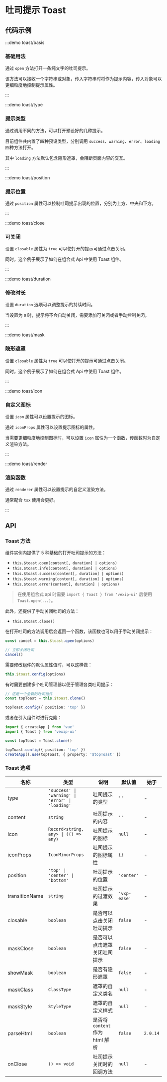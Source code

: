 # 吐司提示 Toast

## 代码示例

:::demo toast/basis

### 基础用法

通过 `open` 方法打开一条纯文字的吐司提示。

该方法可以接收一个字符串或对象，传入字符串时将作为提示内容，传入对象可以更细粒度地控制提示属性。

:::

:::demo toast/type

### 提示类型

通过调用不同的方法，可以打开预设好的几种提示。

目前组件共内置了四种预设类型，分别调用 `success`、`warning`、`error`、`loading` 四种方法打开。

其中 `loading` 方法默认包含隐形遮罩，会阻断页面内容的交互。

:::

:::demo toast/position

### 提示位置

通过 `position` 属性可以控制吐司提示出现的位置，分别为上方、中央和下方。

:::

:::demo toast/close

### 可关闭

设置 `closable` 属性为 `true` 可以使打开的提示可通过点击关闭。

同时，这个例子展示了如何在组合式 Api 中使用 Toast 组件。

:::

:::demo toast/duration

### 修改时长

设置 `duration` 选项可以调整提示的持续时间。

当设置为 `0` 时，提示将不会自动关闭，需要添加可关闭或者手动控制关闭。

:::

:::demo toast/mask

### 隐形遮罩

设置 `closable` 属性为 `true` 可以使打开的提示可通过点击关闭。

同时，这个例子展示了如何在组合式 Api 中使用 Toast 组件。

:::

:::demo toast/icon

### 自定义图标

设置 `icon` 属性可以设置提示的图标。

通过 `iconProps` 属性可以设置提示图标的属性。

当需要更细粒度地控制图标时，可以设置 `icon` 属性为一个函数，传函数时为自定义渲染方法。

:::

:::demo toast/render

### 渲染函数

通过 `renderer` 属性可以设置提示的自定义渲染方法。

通常配合 `tsx` 使用会更好。

:::

## API

### Toast 方法

组件实例内提供了 5 种基础的打开吐司提示的方法：

- `this.$toast.open(content[, duration] | options)`
- `this.$toast.info(content[, duration] | options)`
- `this.$toast.success(content[, duration] | options)`
- `this.$toast.warning(content[, duration] | options)`
- `this.$toast.error(content[, duration] | options)`

> 在使用组合式 api 时需要 `import { Toast } from 'vexip-ui'` 后使用 `Toast.open(...)`。

此外，还提供了手动关闭吐司的方法：

- `this.$toast.close()`

在打开吐司的方法调用后会返回一个函数，该函数也可以用于手动关闭提示：

```ts
const cancel = this.$toast.open(options)

// 立即关闭吐司
cancel()
```

需要修改组件的默认属性值时，可以这样做：

```ts
this.$toast.config(options)
```

有时需要创建多个吐司管理器以便于管理各类吐司提示：

```ts
// 这是一个全新的吐司组件
const topToast = this.$toast.clone()

topToast.config({ position: 'top' })
```

或者在引入组件时进行克隆：

```ts
import { createApp } from 'vue'
import { Toast } from 'vexip-ui'

const topToast = Toast.clone()

topToast.config({ position: 'top' })
createApp().use(topToast, { property: '$topToast' })
```

### Toast 选项

| 名称           | 类型                                             | 说明                            | 默认值       | 始于     |
| -------------- | ------------------------------------------------ | ------------------------------- | ------------ | -------- |
| type           | `'success' \| 'warning' \| 'error' \| 'loading'` | 吐司提示的类型                  | `''`         | -        |
| content        | `string`                                         | 吐司提示的内容                  | `''`         | -        |
| icon           | `Record<string, any> \| (() => any)`             | 吐司提示的图标                  | `null`       | -        |
| iconProps      | `IconMinorProps`                                 | 吐司提示的图标属性              | `{}`         | -        |
| position       | `'top' \| 'center' \| 'bottom'`                  | 吐司提示的位置                  | `'center'`   | -        |
| transitionName | `string`                                         | 吐司提示的过渡效果              | `'vxp-ease'` | -        |
| closable       | `boolean`                                        | 是否可以点击关闭吐司提示        | `false`      | -        |
| maskClose      | `boolean`                                        | 是否可以点击遮罩关闭吐司提示    | `false`      | -        |
| showMask       | `boolean`                                        | 是否有隐形遮罩                  | `false`      | -        |
| maskClass      | `ClassType`                                      | 遮罩的自定义类名                | `null`       | -        |
| maskStyle      | `StyleType`                                      | 遮罩的自定义样式                | `null`       | -        |
| parseHtml      | `boolean`                                        | 是否将 `content` 作为 html 解析 | `false`      | `2.0.14` |
| onClose        | `() => void`                                     | 吐司提示关闭时的回调方法        | `null`       | -        |
